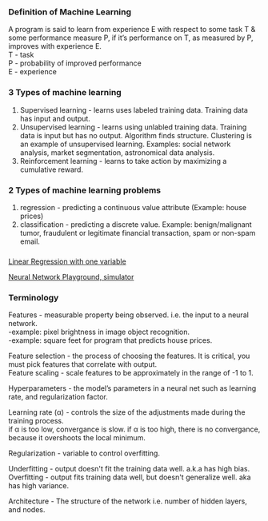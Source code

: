 ### Definition of Machine Learning
A program is said to learn from experience E with respect to some task T & some performance measure P, if it’s performance on T, as measured by P, improves with experience E.  
T - task  
P - probability of improved performance  
E - experience  

### 3 Types of machine learning
1. Supervised learning - learns uses labeled training data.  Training data has input and output.  
2. Unsupervised learning - learns using unlabled training data.  Training data is input but has no output.  Algorithm finds structure. Clustering is an example of unsupervised learning. Examples: social network analysis, market segmentation, astronomical data analysis.  
3. Reinforcement learning - learns to take action by maximizing a cumulative reward.

### 2 Types of machine learning problems
1. regression - predicting a continuous value attribute (Example: house prices)
2. classification - predicting a discrete value. Example: benign/malignant tumor, fraudulent or legitimate financial transaction, spam or non-spam email.

### 
[Linear Regression with one variable](https://github.com/andrewt3000/MachineLearning/blob/master/LinearRegression.md)  

[Neural Network Playground, simulator](http://playground.tensorflow.org/#activation=tanh&batchSize=10&dataset=circle&regDataset=reg-plane&learningRate=0.03&regularizationRate=0&noise=0&networkShape=4,2&seed=0.28720&showTestData=false&discretize=false&percTrainData=50&x=true&y=true&xTimesY=false&xSquared=false&ySquared=false&cosX=false&sinX=false&cosY=false&sinY=false&collectStats=false&problem=classification&initZero=false)  

### Terminology
Features - measurable property being observed. i.e. the input to a neural network.  
-example: pixel brightness in image object recognition.  
-example: square feet for program that predicts house prices.  

Feature selection - the process of choosing the features. It is critical, you must pick features that correlate with output.  
Feature scaling - scale features to be approximately in the range of -1 to 1.  

Hyperparameters - the model’s parameters in a neural net such as learning rate, and regularization factor.	

Learning rate (&alpha;) - controls the size of the adjustments made during the training process.  
if &alpha; is too low, convergance is slow.
if &alpha; is too high, there is no convergance, because it overshoots the local minimum.  

Regularization - variable to control overfitting.  

Underfitting - output doesn't fit the training data well. a.k.a has high bias.  
Overfitting - output fits training data well, but doesn't generalize well. aka has high variance.  

Architecture - The structure of the network i.e. number of hidden layers, and nodes. 

